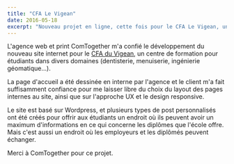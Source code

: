 ```yaml
---
title: "CFA Le Vigean"
date: 2016-05-18
excerpt: "Nouveau projet en ligne, cette fois pour le CFA Le Vigean, un centre de formation pour artisans."
---
```

L'agence web et print ComTogether m'a confié le développement du nouveau site internet pour le [CFA du Vigean](http://cfa-levigean.fr), un centre de formation pour étudiants dans divers domaines (dentisterie, menuiserie, ingénierie géomatique…).

La page d'accueil a été dessinée en interne par l'agence et le client m'a fait suffisamment confiance pour me laisser libre du choix du layout des pages internes au site, ainsi que sur l'approche UX et le design responsive.

Le site est basé sur Wordpress, et plusieurs types de post personnalisés ont été créés pour offrir aux étudiants un endroit où ils peuvent avoir un maximum d'informations en ce qui concerne les diplômes que l'école offre. Mais c'est aussi un endroit où les employeurs et les diplômés peuvent échanger.

Merci à ComTogether pour ce projet.
